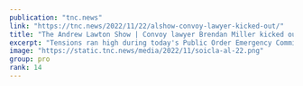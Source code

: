 ```yaml
---
publication: "tnc.news"
link: "https://tnc.news/2022/11/22/alshow-convoy-lawyer-kicked-out/"
title: "The Andrew Lawton Show | Convoy lawyer Brendan Miller kicked out of Public Order Emergency Commission"
excerpt: "Tensions ran high during today's Public Order Emergency Commission hearing as Commissioner Paul Rouleau ejected Freedom Convoy lawyer Brendan Miller while Miller attempted to raise issues regarding ou"
image: "https://static.tnc.news/media/2022/11/soicla-al-22.png"
group: pro
rank: 14
---
```

